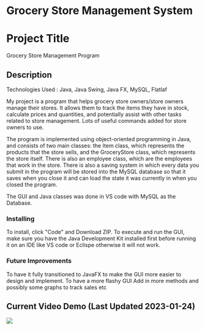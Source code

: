 # Grocery Store Management System

# Project Title

Grocery Store Management Program
## Description

Technologies Used : Java, Java Swing, Java FX, MySQL, Flatlaf

My project is a program that helps grocery store owners/store owners manage their stores. It allows them to track the items they have in stock, calculate prices and quantities, and potentially assist with other tasks related to store management. Lots of useful commands added for store owners to use.

The program is implemented using object-oriented programming in Java, and consists of two main classes: the Item class, which represents the products that the store sells, and the GroceryStore class, which represents the store itself. There is also an employee class, which are the employees that work in the store. There is also a saving system in which every data you submit in the program will be stored into the MySQL database so that it saves when you close it and can load the state it was currently in when you closed the program.

The GUI and Java classes was done in VS code with MySQL as the Database.

### Installing

To install, click "Code" and Download ZIP. 
To execute and run the GUI, make sure you have the Java Development Kit installed first before running it on an IDE like VS code or Eclispe otherwise it will not work.

### Future Improvements

To have it fully transitioned to JavaFX to make the GUI more easier to design and implement. 
To have a more flashy GUI
Add in more methods and possibly some graphs to track sales etc


## Current Video Demo (Last Updated 2023-01-24)


![](https://github.com/AuraCodez/GroceryStore/blob/main/programDemo.gif)



